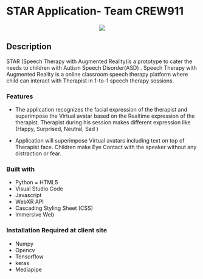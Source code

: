 # STAR Application- Team CREW911

<div align="center">
  <kbd>
    <img src="https://i.imgur.com/zdY3ZC9.png" />
  </kbd>
</div>

## Description
 STAR (Speech Therapy with Augmented Reality)is a prototype to cater the needs to children with Autism Speech Disorder(ASD) . Speech Therapy with Augmented Reality is a online classroom speech therapy platform where child can interact with Therapist in 1-to-1 speech therapy sessions. 
### Features

- The application recognizes the facial expression of the therapist and superimpose the Virtual avatar based on the Realtime expression of the therapist. Therapist during his session makes different expression like (Happy, Surprised, Neutral, Sad )

- Application will superimpose Virtual avatars including text on top of Therapist face. 
Children make Eye Contact with the speaker without any distraction or fear. 

### Built with
- Python
= HTML5
- Visual Studio Code
- Javascript
- WebXR API
- Cascading Styling Sheet (CSS)
- Immersive Web


### Installation Required at client site

- Numpy  
- Opencv
- Tensorflow
- keras
- Mediapipe

